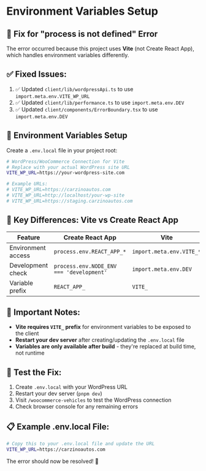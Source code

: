 # Environment Variables Setup

## 🔧 **Fix for "process is not defined" Error**

The error occurred because this project uses **Vite** (not Create React App), which handles environment variables differently.

## ✅ **Fixed Issues:**

1. ✅ Updated `client/lib/wordpressApi.ts` to use `import.meta.env.VITE_WP_URL`
2. ✅ Updated `client/lib/performance.ts` to use `import.meta.env.DEV`
3. ✅ Updated `client/components/ErrorBoundary.tsx` to use `import.meta.env.DEV`

## 🔑 **Environment Variables Setup**

Create a `.env.local` file in your project root:

```bash
# WordPress/WooCommerce Connection for Vite
# Replace with your actual WordPress site URL
VITE_WP_URL=https://your-wordpress-site.com

# Example URLs:
# VITE_WP_URL=https://carzinoautos.com
# VITE_WP_URL=http://localhost/your-wp-site  
# VITE_WP_URL=https://staging.carzinoautos.com
```

## 🔄 **Key Differences: Vite vs Create React App**

| Feature | Create React App | Vite |
|---------|------------------|------|
| Environment access | `process.env.REACT_APP_*` | `import.meta.env.VITE_*` |
| Development check | `process.env.NODE_ENV === 'development'` | `import.meta.env.DEV` |
| Variable prefix | `REACT_APP_` | `VITE_` |

## 🚨 **Important Notes:**

- **Vite requires `VITE_` prefix** for environment variables to be exposed to the client
- **Restart your dev server** after creating/updating the `.env.local` file
- **Variables are only available after build** - they're replaced at build time, not runtime

## 🧪 **Test the Fix:**

1. Create `.env.local` with your WordPress URL
2. Restart your dev server (`pnpm dev`)
3. Visit `/woocommerce-vehicles` to test the WordPress connection
4. Check browser console for any remaining errors

## 📋 **Example .env.local File:**

```bash
# Copy this to your .env.local file and update the URL
VITE_WP_URL=https://carzinoautos.com
```

The error should now be resolved! 🎉
